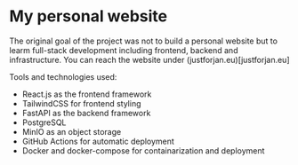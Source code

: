 # My personal website

The original goal of the project was not to build a personal website but to learm full-stack development including frontend, backend and infrastructure. You can reach the website under (justforjan.eu)[justforjan.eu]

Tools and technologies used:
- React.js as the frontend framework
- TailwindCSS for frontend styling
- FastAPI as the backend framework
- PostgreSQL 
- MinIO as an object storage
- GitHub Actions for automatic deployment
- Docker and docker-compose for containarization and deployment
